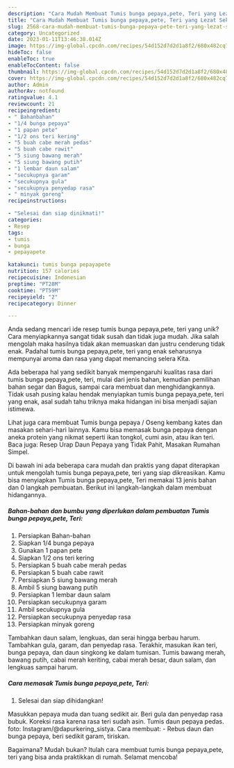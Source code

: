 ```yaml
---
description: "Cara Mudah Membuat Tumis bunga pepaya,pete, Teri yang Lezat Sekali"
title: "Cara Mudah Membuat Tumis bunga pepaya,pete, Teri yang Lezat Sekali"
slug: 2568-cara-mudah-membuat-tumis-bunga-pepaya-pete-teri-yang-lezat-sekali
category: Uncategorized
date: 2023-01-11T13:46:38.014Z
image: https://img-global.cpcdn.com/recipes/54d152d7d2d1a8f2/680x482cq70/tumis-bunga-pepayapete-teri-foto-resep-utama.jpg
hideToc: false
enableToc: true
enableTocContent: false
thumbnail: https://img-global.cpcdn.com/recipes/54d152d7d2d1a8f2/680x482cq70/tumis-bunga-pepayapete-teri-foto-resep-utama.jpg
cover: https://img-global.cpcdn.com/recipes/54d152d7d2d1a8f2/680x482cq70/tumis-bunga-pepayapete-teri-foto-resep-utama.jpg
author: Admin
authorAv: notfound
ratingvalue: 4.1
reviewcount: 21
recipeingredient:
- " Bahanbahan"
- "1/4 bunga pepaya"
- "1 papan pete"
- "1/2 ons teri kering"
- "5 buah cabe merah pedas"
- "5 buah cabe rawit"
- "5 siung bawang merah"
- "5 siung bawang putih"
- "1 lembar daun salam"
- "secukupnya garam"
- "secukupnya gula"
- "secukupnya penyedap rasa"
- " minyak goreng"
recipeinstructions:

- "Selesai dan siap dinikmati!"
categories:
- Resep
tags:
- tumis
- bunga
- pepayapete

katakunci: tumis bunga pepayapete 
nutrition: 157 calories
recipecuisine: Indonesian
preptime: "PT28M"
cooktime: "PT59M"
recipeyield: "2"
recipecategory: Dinner

---
```





Anda sedang mencari ide resep tumis bunga pepaya,pete, teri yang unik? Cara menyiapkannya sangat tidak susah dan tidak juga mudah. Jika salah mengolah maka hasilnya tidak akan memuaskan dan justru cenderung tidak enak. Padahal tumis bunga pepaya,pete, teri yang enak seharusnya mempunyai aroma dan rasa yang dapat memancing selera Kita.





Ada beberapa hal yang sedikit banyak mempengaruhi kualitas rasa dari tumis bunga pepaya,pete, teri, mulai dari jenis bahan, kemudian pemilihan bahan segar dan Bagus, sampai cara membuat dan menghidangkannya. Tidak usah pusing kalau hendak menyiapkan tumis bunga pepaya,pete, teri yang enak,      asal sudah tahu triknya maka hidangan ini bisa menjadi sajian istimewa.














Lihat juga cara membuat Tumis bunga pepaya / Oseng kembang kates dan masakan sehari-hari lainnya. Kamu bisa memasak bunga pepaya dengan aneka protein yang nikmat seperti ikan tongkol, cumi asin, atau ikan teri. Baca juga: Resep Urap Daun Pepaya yang Tidak Pahit, Masakan Rumahan Simpel.






Di bawah ini ada beberapa cara mudah dan praktis yang dapat diterapkan untuk mengolah tumis bunga pepaya,pete, teri yang siap dikreasikan. Kamu bisa menyiapkan Tumis bunga pepaya,pete, Teri memakai 13 jenis bahan dan 0 langkah pembuatan. Berikut ini langkah-langkah dalam membuat hidangannya.

<!--inarticleads1-->

##### Bahan-bahan dan bumbu yang diperlukan dalam pembuatan Tumis bunga pepaya,pete, Teri:

1. Persiapkan  Bahan-bahan
1. Siapkan 1/4 bunga pepaya
1. Gunakan 1 papan pete
1. Siapkan 1/2 ons teri kering
1. Persiapkan 5 buah cabe merah pedas
1. Persiapkan 5 buah cabe rawit
1. Persiapkan 5 siung bawang merah
1. Ambil 5 siung bawang putih
1. Persiapkan 1 lembar daun salam
1. Persiapkan secukupnya garam
1. Ambil secukupnya gula
1. Persiapkan secukupnya penyedap rasa
1. Persiapkan  minyak goreng


Tambahkan daun salam, lengkuas, dan serai hingga berbau harum. Tambahkan gula, garam, dan penyedap rasa. Terakhir, masukan ikan teri, bunga pepaya, dan daun singkong ke dalam tumisan. Tumis bawang merah, bawang putih, cabai merah keriting, cabai merah besar, daun salam, dan lengkuas sampai harum. 

<!--inarticleads2-->

##### Cara memasak Tumis bunga pepaya,pete, Teri:


1. Selesai dan siap dihidangkan!

Masukkan pepaya muda dan tuang sedikit air. Beri gula dan penyedap rasa bubuk. Koreksi rasa karena rasa teri sudah asin. Tumis daun pepaya pedas. foto: Instagram/@dapurkering_sistya. Cara membuat: - Rebus daun dan bunga pepaya, beri sedikit garam, tiriskan. 

Bagaimana? Mudah bukan? Itulah cara membuat tumis bunga pepaya,pete, teri yang bisa anda praktikkan di rumah. Selamat mencoba!
